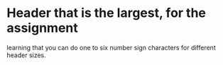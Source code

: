 # <h1> Header that is the largest, for the assignment

learning that you can do one to six number sign characters for different header sizes.
